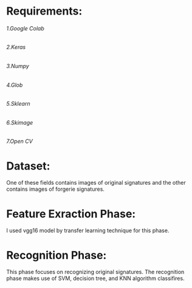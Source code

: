 # Requirements:
###### 1.Google Colab
###### 2.Keras
###### 3.Numpy
###### 4.Glob
###### 5.Sklearn
###### 6.Skimage
###### 7.Open CV





# Dataset:
One of these fields contains images of original signatures and the other contains images of forgerie signatures.

# Feature Exraction Phase:
I used vgg16 model by transfer learning technique for this phase.

# Recognition Phase:
This phase focuses on recognizing original signatures. The recognition phase makes use of SVM, decision tree, and KNN algorithm classifires.
